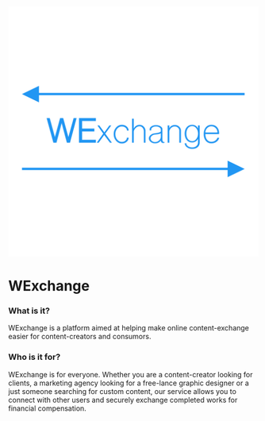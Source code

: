 ![alt text](https://github.com/abubatjargal/WExchange/blob/master/app/assets/images/wexchange_logo.png "WExchange Logo")


# WExchange

### What is it?
WExchange is a platform aimed at helping make online content-exchange easier for content-creators and consumors.

### Who is it for?
WExchange is for everyone. Whether you are a content-creator looking for clients, a marketing agency looking for a free-lance graphic designer or a just someone searching for custom content, our service allows you to connect with other users and securely exchange completed works for financial compensation.
